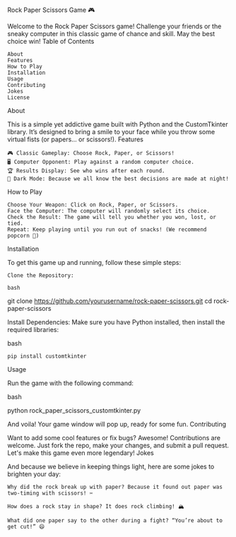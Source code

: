 Rock Paper Scissors Game 🎮

Welcome to the Rock Paper Scissors game! Challenge your friends or the sneaky computer in this classic game of chance and skill. May the best choice win!
Table of Contents

    About
    Features
    How to Play
    Installation
    Usage
    Contributing
    Jokes
    License

About

This is a simple yet addictive game built with Python and the CustomTkinter library. It’s designed to bring a smile to your face while you throw some virtual fists (or papers... or scissors!).
Features

    🎮 Classic Gameplay: Choose Rock, Paper, or Scissors!
    🖥️ Computer Opponent: Play against a random computer choice.
    🏆 Results Display: See who wins after each round.
    🌙 Dark Mode: Because we all know the best decisions are made at night!

How to Play

    Choose Your Weapon: Click on Rock, Paper, or Scissors.
    Face the Computer: The computer will randomly select its choice.
    Check the Result: The game will tell you whether you won, lost, or tied.
    Repeat: Keep playing until you run out of snacks! (We recommend popcorn 🍿)

Installation

To get this game up and running, follow these simple steps:

    Clone the Repository:

    bash

git clone https://github.com/yourusername/rock-paper-scissors.git
cd rock-paper-scissors

Install Dependencies: Make sure you have Python installed, then install the required libraries:

bash

    pip install customtkinter

Usage

Run the game with the following command:

bash

python rock_paper_scissors_customtkinter.py

And voila! Your game window will pop up, ready for some fun.
Contributing

Want to add some cool features or fix bugs? Awesome! Contributions are welcome. Just fork the repo, make your changes, and submit a pull request. Let's make this game even more legendary!
Jokes

And because we believe in keeping things light, here are some jokes to brighten your day:

    Why did the rock break up with paper? Because it found out paper was two-timing with scissors! ✂️

    How does a rock stay in shape? It does rock climbing! 🏔️

    What did one paper say to the other during a fight? “You’re about to get cut!” 😄

